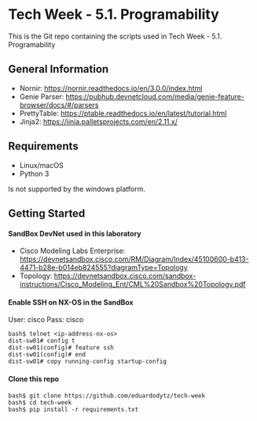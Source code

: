 # Tech Week - 5.1. Programability

This is the Git repo containing the scripts used in Tech Week - 5.1. Programability

## General Information

- Nornir: https://nornir.readthedocs.io/en/3.0.0/index.html
- Genie Parser: https://pubhub.devnetcloud.com/media/genie-feature-browser/docs/#/parsers
- PrettyTable: https://ptable.readthedocs.io/en/latest/tutorial.html
- Jinja2: https://jinja.palletsprojects.com/en/2.11.x/

## Requirements

- Linux/macOS
- Python 3

Is not supported by the windows platform.

## Getting Started

#### SandBox DevNet used in this laboratory

- Cisco Modeling Labs Enterprise: https://devnetsandbox.cisco.com/RM/Diagram/Index/45100600-b413-4471-b28e-b014eb824555?diagramType=Topology
- Topology: https://devnetsandbox.cisco.com/sandbox-instructions/Cisco_Modeling_Ent/CML%20Sandbox%20Topology.pdf

#### Enable SSH on NX-OS in the SandBox

User: cisco
Pass: cisco

```
bash$ telnet <ip-address-nx-os>
dist-sw01# config t
dist-sw01(config)# feature ssh
dist-sw01(config)# end
dist-sw01# copy running-config startup-config 
```

#### Clone this repo

```
bash$ git clone https://github.com/eduardodytz/tech-week
bash$ cd tech-week
bash$ pip install -r requirements.txt
```